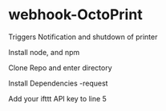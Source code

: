 # webhook-OctoPrint
Triggers Notification and shutdown of printer

Install node, and npm

Clone Repo and enter directory

Install Dependencies
  -request
  
Add your ifttt API key to line 5
